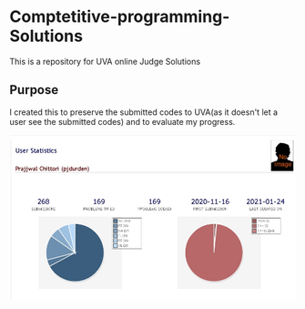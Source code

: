 # Comptetitive-programming-Solutions
This is a repository for UVA online Judge Solutions

## Purpose

I created this to preserve the submitted codes to UVA(as it doesn't let a user see the submitted codes) and to evaluate my progress.

<img src="https://github.com/pjdurden/Comptetitive-programming-Solutions/blob/main/uva%20stats.jpg">


